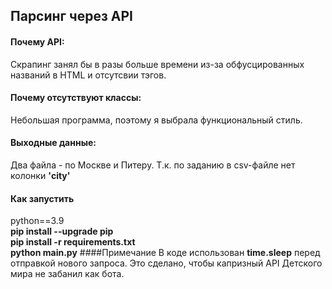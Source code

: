 ## Парсинг через API
#### Почему API:
Скрапинг занял бы в разы больше времени из-за обфусцированных названий в HTML и отсутсвии тэгов.
#### Почему отсутствуют классы:
Небольшая программа, поэтому я выбрала функциональный стиль.
#### Выходные данные:
Два файла - по Москве и Питеру. Т.к. по заданию в csv-файле нет колонки **'city'**
#### Как запустить
python==3.9<br>
**pip install --upgrade pip**<br>
**pip install -r requirements.txt**<br>
**python main.py**
####Примечание
В коде использован **time.sleep** перед отправкой нового запроса. Это сделано, чтобы капризный API Детского мира не забанил как бота.
